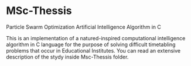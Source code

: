# MSc-Thessis
Particle Swarm Optimization Artificial Intelligence Algorithm in C

This is an implementation of a natured-inspired computational intelligence algorithm in C language for the purpose of solving difficult
timetabling problems that occur in Educational Institutes.
You can read an extensive description of the stydy inside Msc-Thessis folder.

